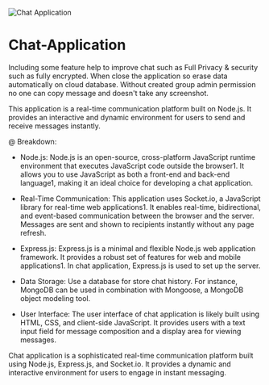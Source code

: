 
![Chat Application](https://github.com/Naumaan777/Chat-Application/assets/115418662/76bef267-4db8-4ed4-9b1f-9a24ffb1e2e7)

# Chat-Application
Including some feature help to improve chat such as Full Privacy &amp; security such as fully encrypted. When close the application so erase data automatically on cloud database. Without created group admin permission no one can copy message and doesn't take any screenshot.


This application is a real-time communication platform built on Node.js. It provides an interactive and dynamic environment for users to send and receive messages instantly. 

@ Breakdown:

* Node.js: Node.js is an open-source, cross-platform JavaScript runtime environment that executes JavaScript code outside the browser1. It allows you to use JavaScript as both a front-end and back-end language1, making it an ideal choice for developing a chat application.

* Real-Time Communication: This application uses Socket.io, a JavaScript library for real-time web applications1. It enables real-time, bidirectional, and event-based communication between the browser and the server. Messages are sent and shown to recipients instantly without any page refresh.

* Express.js: Express.js is a minimal and flexible Node.js web application framework. It provides a robust set of features for web and mobile applications1. In chat application, Express.js is used to set up the server.

* Data Storage: Use a database for store chat history. For instance, MongoDB can be used in combination with Mongoose, a MongoDB object modeling tool.

* User Interface: The user interface of chat application is likely built using HTML, CSS, and client-side JavaScript. It provides users with a text input field for message composition and a display area for viewing messages.

Chat application is a sophisticated real-time communication platform built using Node.js, Express.js, and Socket.io. It provides a dynamic and interactive environment for users to engage in instant messaging.
